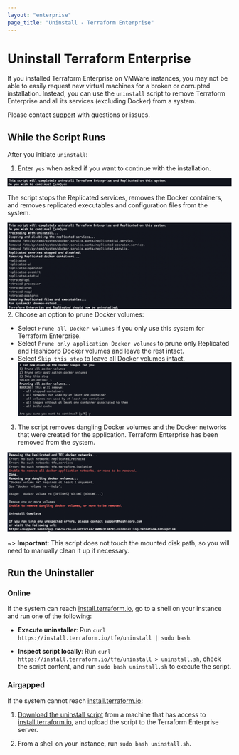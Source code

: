 ```yaml
---
layout: "enterprise"
page_title: "Uninstall - Terraform Enterprise"
---
```


# Uninstall Terraform Enterprise

If you installed Terraform Enterprise on VMWare instances, you may not be able to easily request new virtual machines for a broken or corrupted installation. Instead, you can use the `uninstall` script to remove Terraform Enterprise and all its services (excluding Docker) from a system.

Please contact [support][support] with questions or issues.

## While the Script Runs

After you initiate `uninstall`:

1. Enter `yes` when asked if you want to continue with the installation.

![Uninstall - Do you want to continue?][uninstall-prompt]

   The script stops the Replicated services, removes the Docker containers, and removes replicated executables and configuration files from the system.  

![Uninstall - Application removed][uninstall-uninstalled]
2. Choose an option to prune Docker volumes:  
  - Select `Prune all Docker volumes` if you only use this system for Terraform Enterprise.  
  - Select `Prune only application Docker volumes` to prune only Replicated and Hashicorp Docker volumes and leave the rest intact.  
  - Select `Skip this step` to leave all Docker volumes intact.  
![Uninstall - Prune all Docker volumes][uninstall-prune-all]

3. The script removes dangling Docker volumes and the Docker networks that were created for the application. Terraform Enterprise has been removed from the system.

![uninstall-cleanup][uninstall-cleanup]

~> **Important**: This script does not touch the mounted disk path, so you will need to manually clean it up if necessary.

## Run the Uninstaller

### Online

If the system can reach [install.terraform.io][install], go to a shell on your instance and run one of the following:

- **Execute uninstaller**: Run `curl https://install.terraform.io/tfe/uninstall | sudo bash`.

- **Inspect script locally**: Run `curl https://install.terraform.io/tfe/uninstall > uninstall.sh`, check the script content, and run `sudo bash uninstall.sh` to execute the script.

### Airgapped

If the system cannot reach [install.terraform.io][install]:

1. [Download the uninstall script][uninstall link] from a machine that has access to [install.terraform.io][install], and upload the script to the Terraform Enterprise server.

2. From a shell on your instance, run `sudo bash uninstall.sh`.



[uninstall-prompt]: ./assets/uninstall-prompt.png
[uninstall-uninstalled]: ./assets/uninstall-uninstalled.png
[uninstall-prune]: ./assets/uninstall-prune.png
[uninstall-prune-all]: ./assets/uninstall-prune-all.png
[uninstall-cleanup]: ./assets/uninstall-cleanup.png
[install]: https://install.terraform.io
[uninstall link]: https://install.terraform.io/tfe/uninstall
[support]: https://support.hashicorp.com